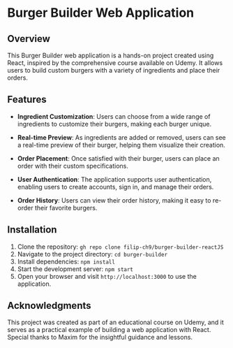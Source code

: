 # Burger Builder Web Application

## Overview

This Burger Builder web application is a hands-on project created using React, inspired by the comprehensive course available on Udemy. It allows users to build custom burgers with a variety of ingredients and place their orders.

## Features

- **Ingredient Customization**: Users can choose from a wide range of ingredients to customize their burgers, making each burger unique.

- **Real-time Preview**: As ingredients are added or removed, users can see a real-time preview of their burger, helping them visualize their creation.

- **Order Placement**: Once satisfied with their burger, users can place an order with their custom specifications.

- **User Authentication**: The application supports user authentication, enabling users to create accounts, sign in, and manage their orders.

- **Order History**: Users can view their order history, making it easy to re-order their favorite burgers.

## Installation

1. Clone the repository:
    ```gh repo clone filip-ch9/burger-builder-reactJS```
2. Navigate to the project directory:
    ```cd burger-builder```
3. Install dependencies:
    ```npm install```
4. Start the development server:
    ```npm start```
5. Open your browser and visit `http://localhost:3000` to use the application.

## Acknowledgments

This project was created as part of an educational course on Udemy, and it serves as a practical example of building a web application with React. Special thanks to Maxim for the insightful guidance and lessons.

